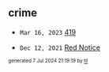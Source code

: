 ## crime


* <code>Mar 16, 2023</code> [419](2023-03-16T08-28-05-419.md)

* <code>Dec 12, 2021</code> [Red Notice](2021-12-15T21-11-09-red-notice.md)

<sup><sub>generated 7 Jul 2024 21:19:19 by <a href='https://github.com/senorprogrammer/til'>til</a></sub></sup>
